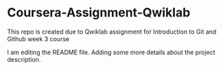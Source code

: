 # Coursera-Assignment-Qwiklab
This repo is created due to Qwiklab assignment for Introduction to Git and Github week 3 course

I am editing the README file. Adding some more details about the project description.
